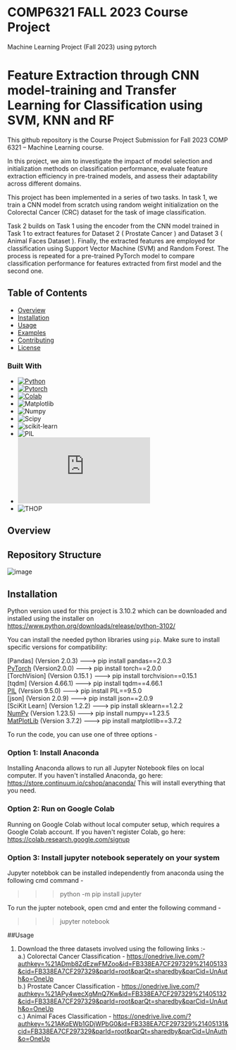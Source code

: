 # COMP6321 FALL 2023 Course Project
Machine Learning Project (Fall 2023) using pytorch
# Feature Extraction through CNN model-training and Transfer Learning for Classification using SVM, KNN and RF

This github repository is the Course Project Submission for Fall 2023 COMP 6321 – Machine Learning course. 

In this project, we aim to investigate the impact of model selection and initialization methods on classification performance, evaluate feature extraction efficiency in pre-trained models, and assess their adaptability across different domains.

This project has been implemented in a series of two tasks. In task 1, we train a CNN model from scratch using random weight initialization on the Colorectal Cancer (CRC) dataset for the task of image classification. 

Task 2 builds on Task 1 using the encoder from the CNN model trained in Task 1 to extract features for Dataset 2 ( Prostate Cancer ) and Dataset 3 ( Animal Faces Dataset ). Finally, the extracted features are employed for classification using Support Vector Machine (SVM) and Random Forest. The process is repeated for a pre-trained PyTorch model to compare classification performance for features extracted from first model and the second one. 

## Table of Contents

- [Overview](#overview)
- [Installation](#installation)
- [Usage](#usage)
- [Examples](#examples)
- [Contributing](#contributing)
- [License](#license)


### Built With
* [![Python][Python]][Python-url]
* [![Pytorch][Pytorch]][Pytorch-url]
* [![Colab][Colab]][Colab-url]
* ![Matplotlib][Matplotlib]
* ![Numpy][Numpy]
* ![Scipy][Scipy]
* ![scikit-learn][scikit-learn]
* ![PIL][PIL]
* ![Pickle][Pickle]
* ![THOP][THOP]

## Overview
## Repository Structure

![image](https://github.com/Vasudev-Sharma-13/COMP6321-GroupE/assets/8848193/91a97c8b-efb7-443c-9f4f-cc6dadf1b50b)


## Installation
Python version used for this project is 3.10.2 which can be downloaded and installed using the installer on https://www.python.org/downloads/release/python-3102/

You can install the needed python libraries using `pip`. Make sure to install specific versions for compatibility:

[Pandas] (Version 2.0.3) ---> pip install pandas==2.0.3<br>
[PyTorch] (Version2.0.0) ---> pip install torch==2.0.0 <br>
[TorchVision] (Version 0.15.1 ) ---> pip install torchvision==0.15.1 <br>
[tqdm] (Version 4.66.1) ---> pip install tqdm==4.66.1 <br>
[PIL] (Version 9.5.0) ---> pip install PIL==9.5.0 <br>
[json] (Version 2.0.9) ---> pip install json==2.0.9 <br>
[SciKit Learn] (Version 1.2.2) ---> pip install sklearn==1.2.2 <br>
[NumPy] (Version 1.23.5) ---> pip install numpy==1.23.5 <br>
[MatPlotLib] (Version 3.7.2) ---> pip install matplotlib==3.7.2 <br>

To run the code, you can use one of three options - 
### Option 1: Install Anaconda
Installing Anaconda allows to run all Jupyter Notebook files on local computer. If you haven't installed Anaconda, go here: https://store.continuum.io/cshop/anaconda/ This will install everything that you need.

### Option 2: Run on Google Colab
Running on Google Colab without local computer setup, which requires a Google Colab account. If you haven't register Colab, go here: https://colab.research.google.com/signup

### Option 3: Install jupyter notebook seperately on your system  
Jupyter notebbok can be installed independently from anaconda using the following cmd command -
>>> python -m pip install jupyter

To run the jupter notebook, open cmd and enter the following command - 
>>> jupyter notebook

##Usage

1. Download the three datasets involved using the following links :- <br>
   a.) Colorectal Cancer Classification - https://onedrive.live.com/?authkey=%21ADmb8ZdEzwFMZoo&id=FB338EA7CF297329%21405133&cid=FB338EA7CF297329&parId=root&parQt=sharedby&parCid=UnAuth&o=OneUp <br>
   b.) Prostate Cancer Classification - https://onedrive.live.com/?authkey=%21APy4wecXgMnQ7Kw&id=FB338EA7CF297329%21405132&cid=FB338EA7CF297329&parId=root&parQt=sharedby&parCid=UnAuth&o=OneUp <br>
   c.) Animal Faces Classification - https://onedrive.live.com/?authkey=%21AKqEWb1GDjWPbG0&id=FB338EA7CF297329%21405131&cid=FB338EA7CF297329&parId=root&parQt=sharedby&parCid=UnAuth&o=OneUp <br>



<!-- MARKDOWN LINKS & IMAGES -->
<!-- https://www.markdownguide.org/basic-syntax/#reference-style-links -->
[Python]: https://img.shields.io/badge/Python-3.9-3776AB.svg?style=flat&logo=python&logoColor=white
[Python-url]: https://www.python.org/
[Pytorch]: https://img.shields.io/badge/PyTorch-%23EE4C2C.svg?style=for-the-badge&logo=PyTorch&logoColor=white
[Pytorch-url]: https://pytorch.org/
[Colab]:https://colab.research.google.com/assets/colab-badge.svg
[Colab-url]: https://colab.research.google.com/notebooks/intro.ipynb
[Matplotlib]: https://matplotlib.org/
[Numpy]: https://numpy.org/
[Scipy]: https://img.shields.io/badge/Scipy-%23ffffff.svg?style=for-the-badge&logo=Matplotlib&logoColor=black
[scikit-learn]: https://img.shields.io/badge/scikit-learn-%23ffffff.svg?style=for-the-badge&logo=Matplotlib&logoColor=black
[PIL]: https://img.shields.io/badge/PIL-%23ffffff.svg?style=for-the-badge&logo=Matplotlib&logoColor=black
[Pickle]: https://docs.python.org/3/library/pickle.html
[THOP]: https://img.shields.io/badge/THOP-%23ffffff.svg?style=for-the-badge&logo=Matplotlib&logoColor=black
